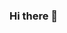### Hi there 👋

<!--
**scaevolabars/scaevolabars** is a ✨ _special_ ✨ repository because its `README.md` (this file) appears on your GitHub profile.

Here are some ideas to get you started:

[Rust](https://img.shields.io/badge/rust-%23000000.svg?style=for-the-badge&logo=rust&logoColor=white) 

[Julia](https://img.shields.io/badge/-Julia-9558B2?style=for-the-badge&logo=julia&logoColor=white)

[C++](https://img.shields.io/badge/c++-%2300599C.svg?style=for-the-badge&logo=c%2B%2B&logoColor=white)

[Python](https://img.shields.io/badge/python-3670A0?style=for-the-badge&logo=python&logoColor=ffdd54)

- 🔭 I’m currently working on ...
- 🌱 I’m currently learning ...
- 👯 I’m looking to collaborate on ...
- 🤔 I’m looking for help with ...
- 💬 Ask me about ...
- 📫 How to reach me: ...
- 😄 Pronouns: ...
- ⚡ Fun fact: ...
-->
